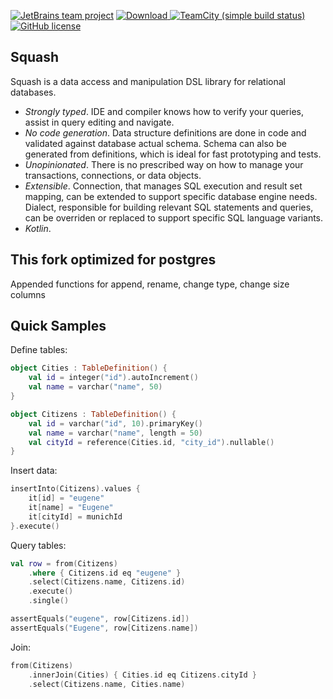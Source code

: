 [![JetBrains team project](http://jb.gg/badges/team.svg)](https://confluence.jetbrains.com/display/ALL/JetBrains+on+GitHub)
[![Download](https://api.bintray.com/packages/kotlin/squash/squash/images/download.svg) ](https://bintray.com/kotlin/squash/squash/_latestVersion)
[![TeamCity (simple build status)](https://img.shields.io/teamcity/http/teamcity.jetbrains.com/s/KotlinTools_Squash_Build.svg)](https://teamcity.jetbrains.com/viewType.html?buildTypeId=KotlinTools_Squash_Build&branch_KotlinTools_Squash=%3Cdefault%3E&tab=buildTypeStatusDiv)
[![GitHub license](https://img.shields.io/badge/license-Apache%20License%202.0-blue.svg?style=flat)](http://www.apache.org/licenses/LICENSE-2.0)

Squash
------

Squash is a data access and manipulation DSL library for relational databases.

* *Strongly typed*. IDE and compiler knows how to verify your queries, assist in query editing and navigate.
* *No code generation*. Data structure definitions are done in code and validated against database actual schema.
  Schema can also be generated from definitions, which is ideal for fast prototyping and tests.
* *Unopinionated*. There is no prescribed way on how to manage your transactions, connections, or data objects.
* *Extensible*. Connection, that manages SQL execution and result set mapping, can be extended to support specific database engine needs.
  Dialect, responsible for building relevant SQL statements and queries, can be overriden or replaced to support specific SQL language variants.
* *Kotlin*.


This fork optimized for postgres
-------------
Appended functions for append, rename, change type, change size columns 

Quick Samples
-------------

Define tables:

```kotlin
object Cities : TableDefinition() {
    val id = integer("id").autoIncrement()
    val name = varchar("name", 50)
}

object Citizens : TableDefinition() {
    val id = varchar("id", 10).primaryKey()
    val name = varchar("name", length = 50)
    val cityId = reference(Cities.id, "city_id").nullable()
}
```

Insert data:

```kotlin
insertInto(Citizens).values {
    it[id] = "eugene"
    it[name] = "Eugene"
    it[cityId] = munichId
}.execute()
```

Query tables:

```kotlin
val row = from(Citizens)
    .where { Citizens.id eq "eugene" }
    .select(Citizens.name, Citizens.id)
    .execute()
    .single()

assertEquals("eugene", row[Citizens.id])
assertEquals("Eugene", row[Citizens.name])
```

Join:

```kotlin
from(Citizens)
    .innerJoin(Cities) { Cities.id eq Citizens.cityId }
    .select(Citizens.name, Cities.name)
```
